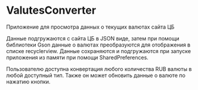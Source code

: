 # ValutesConverter
Приложение для просмотра данных о текущих валютах сайта ЦБ

Данные подгружаются с сайта ЦБ в JSON виде, затем при помощи библиотеки Gson данные о валютах 
преобразуются для отображения в списке recyclerview. Данные сохраняются и подгружаются при запуске приложения из памяти при помощи 
SharedPreferences. 

Пользователю доступна конвертация любого количества RUB валюты в любой доступный тип. Также он может обновить данные о валюте по 
нажатию кнопки.
